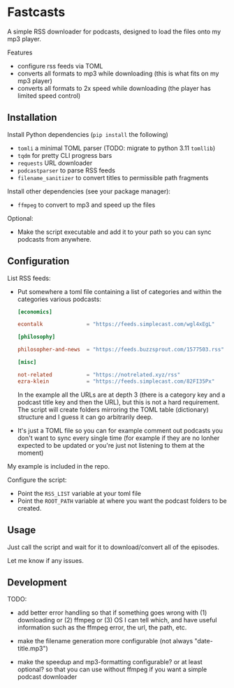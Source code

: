 Fastcasts
=========

A simple RSS downloader for podcasts, designed to load the files onto my mp3
player.

Features

* configure rss feeds via TOML
* converts all formats to mp3 while downloading (this is what fits on my mp3
  player)
* converts all formats to 2x speed while downloading (the player has limited
  speed control)

Installation
------------

Install Python dependencies (`pip install` the following)

* `tomli` a minimal TOML parser (TODO: migrate to python 3.11 `tomllib`)
* `tqdm` for pretty CLI progress bars
* `requests` URL downloader
* `podcastparser` to parse RSS feeds
* `filename_sanitizer` to convert titles to permissible path fragments

Install other dependencies (see your package manager):

* `ffmpeg` to convert to mp3 and speed up the files

Optional:

* Make the script executable and add it to your path so you can sync podcasts
  from anywhere.

Configuration
-------------

List RSS feeds:

* Put somewhere a toml file containing a list of categories and within the
  categories various podcasts:

  ```toml
  [economics]

  econtalk              = "https://feeds.simplecast.com/wgl4xEgL"

  [philosophy]

  philosopher-and-news  = "https://feeds.buzzsprout.com/1577503.rss"
  
  [misc]

  not-related           = "https://notrelated.xyz/rss"
  ezra-klein            = "https://feeds.simplecast.com/82FI35Px"
  ```

  In the example all the URLs are at depth 3 (there is a category key and a
  podcast title key and then the URL), but this is not a hard requirement.
  The script will create folders mirroring the TOML table (dictionary)
  structure and I guess it can go arbitrarily deep.

* It's just a TOML file so you can for example comment out podcasts you don't
  want to sync every single time (for example if they are no lonher expected
  to be updated or you're just not listening to them at the moment)

My example is included in the repo.

Configure the script:

* Point the `RSS_LIST` variable at your toml file
* Point the `ROOT_PATH` variable at where you want the podcast folders to be
  created.

Usage
-----

Just call the script and wait for it to download/convert all of the episodes.

Let me know if any issues.

Development
-----------

TODO:

* add better error handling so that if something goes wrong with (1)
  downloading or (2) ffmpeg or (3) OS I can tell which, and have useful
  information such as the ffmpeg error, the url, the path, etc.

* make the filename generation more configurable (not always "date-title.mp3")

* make the speedup and mp3-formatting configurable? or at least optional? so
  that you can use without ffmpeg if you want a simple podcast downloader
